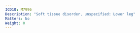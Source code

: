 ```yaml
---
ICD10: M7996
Description: "Soft tissue disorder, unspecified: Lower leg"
Matters: No
Weight: 0
---
```


